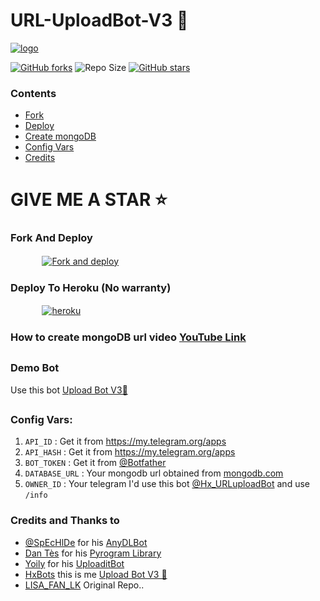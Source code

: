 # URL-UploadBot-V3 🚀

[![logo](https://gif-export-bot.cc/BQACAgIAAxkDAAEREXljZ3qD2EyEotksU30OHmn4P8Ce1wACXSEAAqCNOUvopq_Fx2tf4CsE/sunglasses_animated_sticker.gif)](https://telegram.dog/Hx_URLuploadBot)

[![GitHub forks](https://img.shields.io/github/forks/oVo-HxBots/URL-UploadBot?&style=flat-square&logo=github)](https://github.com/oVo-HxBots/URL-UploadBot/fork)
![Repo Size](https://img.shields.io/github/repo-size/oVo-HxBots/URL-UploadBot?&style=flat-square&logo=github)
[![GitHub stars](https://img.shields.io/github/stars/oVo-HxBots/URL-UploadBot?&style=flat-square&logo=github)](https://github.com/oVo-HxBots/URL-UploadBot/stargazers)

### Contents 
- [Fork](#fork-and-deploy)
- [Deploy](#deploy-to-heroku)
- [Create mongoDB](#how-to-create-mongoDB-url-video)
- [Config Vars](#config-vars)
- [Credits](#credits-and-thanks-to)
  
# GIVE ME A STAR ⭐

### Fork And Deploy

  ㅤ ㅤ   ㅤ <a href="https://github.com/oVo-HxBots/URL-UploadBot/fork"><img alt="Fork and deploy" src="https://img.shields.io/badge/-Fork%20And%20Deploy-black?style=for-the-badge&logo=github&logoColor=white"/></a> 



### Deploy To Heroku (No warranty)

  ㅤ ㅤ   ㅤ <a href="https://dashboard.heroku.com/new?template=https://github.com/oVo-HxBots/URL-UploadBot"><img alt="heroku" src="https://img.shields.io/badge/-Deploy%20To%20Heroku-purple?style=for-the-badge&logo=heroku&logoColor=white"/></a> 


### How to create mongoDB url video [YouTube Link](https://youtu.be/VudXkbirhM8)

## 

### Demo Bot
Use this bot [Upload Bot V3🚀](http://t.me/Hx_URLuploadBot)

##

### Config Vars:

1. `API_ID` : Get it from https://my.telegram.org/apps 
2. `API_HASH` : Get it from https://my.telegram.org/apps
3. `BOT_TOKEN` : Get it from [@Botfather](https://t.me/botfather)
4. `DATABASE_URL` : Your mongodb url obtained from [mongodb.com](https://www.mongodb.com)
5. `OWNER_ID` : Your telegram I'd use this bot [@Hx_URLuploadBot](https://telegram.dog/Hx_URLuploadBot) and use `/info`





### Credits and Thanks to

* [@SpEcHlDe](https://t.me/ThankTelegram) for his [AnyDLBot](https://telegram.dog/AnyDLBot)
* [Dan Tès](https://t.me/haskell) for his [Pyrogram Library](https://github.com/pyrogram/pyrogram)
* [Yoily](https://t.me/YoilyL) for his [UploaditBot](https://telegram.dog/UploaditBot)
* [HxBots](https://t.me/HxBots) this is me [Upload Bot V3 🚀](https://telegram.dog/Hx_URLuploadBot)
* [LISA_FAN_LK](https://t.me/LISA_FAN_LK) Original Repo..
